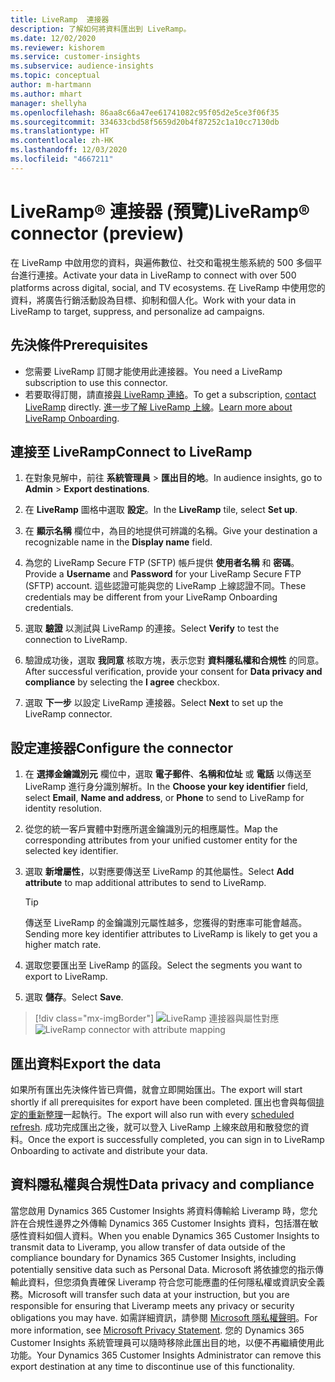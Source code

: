 ```yaml
---
title: LiveRamp  連接器
description: 了解如何將資料匯出到 LiveRamp。
ms.date: 12/02/2020
ms.reviewer: kishorem
ms.service: customer-insights
ms.subservice: audience-insights
ms.topic: conceptual
author: m-hartmann
ms.author: mhart
manager: shellyha
ms.openlocfilehash: 86aa8c66a47ee61741082c95f05d2e5ce3f06f35
ms.sourcegitcommit: 334633cbd58f5659d20b4f87252c1a10cc7130db
ms.translationtype: HT
ms.contentlocale: zh-HK
ms.lasthandoff: 12/03/2020
ms.locfileid: "4667211"
---
```

# <a name="liverampreg-connector-preview"></a><span data-ttu-id="cf497-103">LiveRamp&reg; 連接器 (預覽)</span><span class="sxs-lookup"><span data-stu-id="cf497-103">LiveRamp&reg; connector (preview)</span></span>

<span data-ttu-id="cf497-104">在 LiveRamp 中啟用您的資料，與遍佈數位、社交和電視生態系統的 500 多個平台進行連接。</span><span class="sxs-lookup"><span data-stu-id="cf497-104">Activate your data in LiveRamp to connect with over 500 platforms across digital, social, and TV ecosystems.</span></span> <span data-ttu-id="cf497-105">在 LiveRamp 中使用您的資料，將廣告行銷活動設為目標、抑制和個人化。</span><span class="sxs-lookup"><span data-stu-id="cf497-105">Work with your data in LiveRamp to target, suppress, and personalize ad campaigns.</span></span>

## <a name="prerequisites"></a><span data-ttu-id="cf497-106">先決條件</span><span class="sxs-lookup"><span data-stu-id="cf497-106">Prerequisites</span></span>

- <span data-ttu-id="cf497-107">您需要 LiveRamp 訂閱才能使用此連接器。</span><span class="sxs-lookup"><span data-stu-id="cf497-107">You need a LiveRamp subscription to use this connector.</span></span>
- <span data-ttu-id="cf497-108">若要取得訂閱，請直接[與 LiveRamp 連絡](https://liveramp.com/contact/)。</span><span class="sxs-lookup"><span data-stu-id="cf497-108">To get a subscription, [contact LiveRamp](https://liveramp.com/contact/) directly.</span></span> <span data-ttu-id="cf497-109">[進一步了解 LiveRamp 上線](https://liveramp.com/our-platform/data-onboarding/)。</span><span class="sxs-lookup"><span data-stu-id="cf497-109">[Learn more about LiveRamp Onboarding](https://liveramp.com/our-platform/data-onboarding/).</span></span>

## <a name="connect-to-liveramp"></a><span data-ttu-id="cf497-110">連接至 LiveRamp</span><span class="sxs-lookup"><span data-stu-id="cf497-110">Connect to LiveRamp</span></span>

1. <span data-ttu-id="cf497-111">在對象見解中，前往 **系統管理員** > **匯出目的地**。</span><span class="sxs-lookup"><span data-stu-id="cf497-111">In audience insights, go to **Admin** > **Export destinations**.</span></span>

1. <span data-ttu-id="cf497-112">在 **LiveRamp** 圖格中選取 **設定**。</span><span class="sxs-lookup"><span data-stu-id="cf497-112">In the **LiveRamp** tile, select **Set up**.</span></span>

1. <span data-ttu-id="cf497-113">在 **顯示名稱** 欄位中，為目的地提供可辨識的名稱。</span><span class="sxs-lookup"><span data-stu-id="cf497-113">Give your destination a recognizable name in the **Display name** field.</span></span>

1. <span data-ttu-id="cf497-114">為您的 LiveRamp Secure FTP (SFTP) 帳戶提供 **使用者名稱** 和 **密碼**。</span><span class="sxs-lookup"><span data-stu-id="cf497-114">Provide a **Username** and **Password** for your LiveRamp Secure FTP (SFTP) account.</span></span>
<span data-ttu-id="cf497-115">這些認證可能與您的 LiveRamp 上線認證不同。</span><span class="sxs-lookup"><span data-stu-id="cf497-115">These credentials may be different from your LiveRamp Onboarding credentials.</span></span>

1. <span data-ttu-id="cf497-116">選取 **驗證** 以測試與 LiveRamp 的連接。</span><span class="sxs-lookup"><span data-stu-id="cf497-116">Select **Verify** to test the connection to LiveRamp.</span></span>

1. <span data-ttu-id="cf497-117">驗證成功後，選取 **我同意** 核取方塊，表示您對 **資料隱私權和合規性** 的同意。</span><span class="sxs-lookup"><span data-stu-id="cf497-117">After successful verification, provide your consent for **Data privacy and compliance** by selecting the **I agree** checkbox.</span></span>

1. <span data-ttu-id="cf497-118">選取 **下一步** 以設定 LiveRamp 連接器。</span><span class="sxs-lookup"><span data-stu-id="cf497-118">Select **Next** to set up the LiveRamp connector.</span></span>

## <a name="configure-the-connector"></a><span data-ttu-id="cf497-119">設定連接器</span><span class="sxs-lookup"><span data-stu-id="cf497-119">Configure the connector</span></span>

1. <span data-ttu-id="cf497-120">在 **選擇金鑰識別元** 欄位中，選取 **電子郵件**、**名稱和位址** 或 **電話** 以傳送至 LiveRamp 進行身分識別解析。</span><span class="sxs-lookup"><span data-stu-id="cf497-120">In the **Choose your key identifier** field, select **Email**,  **Name and address**, or **Phone** to send to LiveRamp for identity resolution.</span></span>

1. <span data-ttu-id="cf497-121">從您的統一客戶實體中對應所選金鑰識別元的相應屬性。</span><span class="sxs-lookup"><span data-stu-id="cf497-121">Map the corresponding attributes from your unified customer entity for the selected key identifier.</span></span>

1. <span data-ttu-id="cf497-122">選取 **新增屬性**，以對應要傳送至 LiveRamp 的其他屬性。</span><span class="sxs-lookup"><span data-stu-id="cf497-122">Select **Add attribute** to map additional attributes to send to LiveRamp.</span></span>

   > [!TIP]
   > <span data-ttu-id="cf497-123">傳送至 LiveRamp 的金鑰識別元屬性越多，您獲得的對應率可能會越高。</span><span class="sxs-lookup"><span data-stu-id="cf497-123">Sending more key identifier attributes to LiveRamp is likely to get you a higher match rate.</span></span>

1. <span data-ttu-id="cf497-124">選取您要匯出至 LiveRamp 的區段。</span><span class="sxs-lookup"><span data-stu-id="cf497-124">Select the segments you want to export to LiveRamp.</span></span>

1. <span data-ttu-id="cf497-125">選取 **儲存**。</span><span class="sxs-lookup"><span data-stu-id="cf497-125">Select **Save**.</span></span>

> [!div class="mx-imgBorder"]
> <span data-ttu-id="cf497-126">![LiveRamp 連接器與屬性對應](media/export-liveramp-segments.png "LiveRamp 連接器與屬性對應")</span><span class="sxs-lookup"><span data-stu-id="cf497-126">![LiveRamp connector with attribute mapping](media/export-liveramp-segments.png "LiveRamp connector with attribute mapping")</span></span>

## <a name="export-the-data"></a><span data-ttu-id="cf497-127">匯出資料</span><span class="sxs-lookup"><span data-stu-id="cf497-127">Export the data</span></span>

<span data-ttu-id="cf497-128">如果所有匯出先決條件皆已齊備，就會立即開始匯出。</span><span class="sxs-lookup"><span data-stu-id="cf497-128">The export will start shortly if all prerequisites for export have been completed.</span></span> <span data-ttu-id="cf497-129">匯出也會與每個[排定的重新整理](system.md#schedule-tab)一起執行。</span><span class="sxs-lookup"><span data-stu-id="cf497-129">The export will also run with every [scheduled refresh](system.md#schedule-tab).</span></span>
<span data-ttu-id="cf497-130">成功完成匯出之後，就可以登入 LiveRamp 上線來啟用和散發您的資料。</span><span class="sxs-lookup"><span data-stu-id="cf497-130">Once the export is successfully completed, you can sign in to LiveRamp Onboarding to activate and distribute your data.</span></span>

## <a name="data-privacy-and-compliance"></a><span data-ttu-id="cf497-131">資料隱私權與合規性</span><span class="sxs-lookup"><span data-stu-id="cf497-131">Data privacy and compliance</span></span>

<span data-ttu-id="cf497-132">當您啟用 Dynamics 365 Customer Insights 將資料傳輸給 Liveramp 時，您允許在合規性邊界之外傳輸 Dynamics 365 Customer Insights 資料，包括潛在敏感性資料如個人資料。</span><span class="sxs-lookup"><span data-stu-id="cf497-132">When you enable Dynamics 365 Customer Insights to transmit data to Liveramp, you allow transfer of data outside of the compliance boundary for Dynamics 365 Customer Insights, including potentially sensitive data such as Personal Data.</span></span> <span data-ttu-id="cf497-133">Microsoft 將依據您的指示傳輸此資料，但您須負責確保 Liveramp 符合您可能應盡的任何隱私權或資訊安全義務。</span><span class="sxs-lookup"><span data-stu-id="cf497-133">Microsoft will transfer such data at your instruction, but you are responsible for ensuring that Liveramp meets any privacy or security obligations you may have.</span></span> <span data-ttu-id="cf497-134">如需詳細資訊，請參閱 [Microsoft 隱私權聲明](https://go.microsoft.com/fwlink/?linkid=396732)。</span><span class="sxs-lookup"><span data-stu-id="cf497-134">For more information, see [Microsoft Privacy Statement](https://go.microsoft.com/fwlink/?linkid=396732).</span></span>
<span data-ttu-id="cf497-135">您的 Dynamics 365 Customer Insights 系統管理員可以隨時移除此匯出目的地，以便不再繼續使用此功能。</span><span class="sxs-lookup"><span data-stu-id="cf497-135">Your Dynamics 365 Customer Insights Administrator can remove this export destination at any time to discontinue use of this functionality.</span></span>